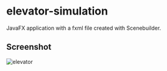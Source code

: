 # elevator-simulation

JavaFX application with a fxml file created with Scenebuilder.

## Screenshot

![elevator](https://user-images.githubusercontent.com/92889691/143900555-88e95a20-a481-4219-ac86-5f658301bea9.png)
